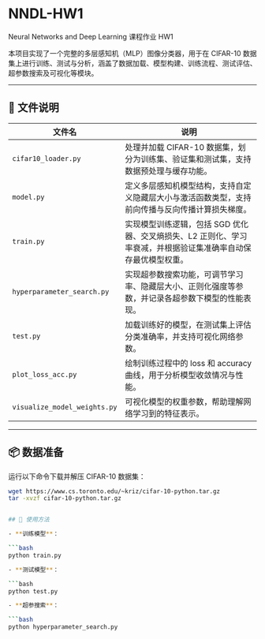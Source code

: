 # NNDL-HW1

Neural Networks and Deep Learning 课程作业 HW1

本项目实现了一个完整的多层感知机（MLP）图像分类器，用于在 CIFAR-10 数据集上进行训练、测试与分析，涵盖了数据加载、模型构建、训练流程、测试评估、超参数搜索及可视化等模块。

---

## 📁 文件说明

| 文件名 | 说明 |
|--------|------|
| `cifar10_loader.py` | 处理并加载 CIFAR-10 数据集，划分为训练集、验证集和测试集，支持数据预处理与缓存功能。 |
| `model.py` | 定义多层感知机模型结构，支持自定义隐藏层大小与激活函数类型，支持前向传播与反向传播计算损失梯度。 |
| `train.py` | 实现模型训练逻辑，包括 SGD 优化器、交叉熵损失、L2 正则化、学习率衰减，并根据验证集准确率自动保存最优模型权重。 |
| `hyperparameter_search.py` | 实现超参数搜索功能，可调节学习率、隐藏层大小、正则化强度等参数，并记录各超参数下模型的性能表现。 |
| `test.py` | 加载训练好的模型，在测试集上评估分类准确率，并支持可视化网络参数。 |
| `plot_loss_acc.py` | 绘制训练过程中的 loss 和 accuracy 曲线，用于分析模型收敛情况与性能。 |
| `visualize_model_weights.py` | 可视化模型的权重参数，帮助理解网络学习到的特征表示。 |

---

## 📦 数据准备

运行以下命令下载并解压 CIFAR-10 数据集：

```bash
wget https://www.cs.toronto.edu/~kriz/cifar-10-python.tar.gz
tar -xvzf cifar-10-python.tar.gz


## 🚀 使用方法

- **训练模型**：

```bash
python train.py

- **测试模型**：

```bash
python test.py

- **超参搜索**：

```bash
python hyperparameter_search.py

